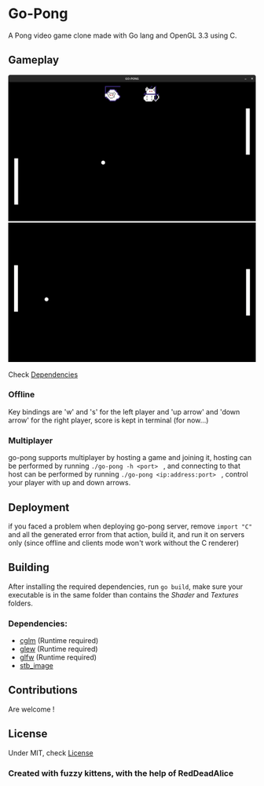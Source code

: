 # Go-Pong
A Pong video game clone made with Go lang and OpenGL 3.3 using C.
## Gameplay
![gameplay](snaps/snap-3.png)
![gameplay](snaps/snap-1.gif)


Check [Dependencies](#dependencies)
### Offline
Key bindings are 'w' and 's' for the left player and 'up arrow' and 'down arrow' for the right player, score is kept in terminal (for now...)
### Multiplayer
go-pong supports multiplayer by hosting a game and joining it, hosting can be performed by running ```./go-pong -h <port> ``` , and connecting to that host can be performed by running ```./go-pong <ip:address:port> ``` , control your player with up and down arrows.
## Deployment
if you faced a problem when deploying go-pong server, remove ```import "C"``` and all the generated error from that action, build it, and run it on servers only (since offline and clients mode won't work without the C renderer)
## Building
After installing the required dependencies, run ```go build```, make sure your executable is in the same folder than contains the *Shader* and *Textures* folders.
### Dependencies:
- [cglm](https://github.com/recp/cglm) (Runtime required)
- [glew](http://glew.sourceforge.net/) (Runtime required)
- [glfw](https://glfw.org/) (Runtime required)
- [stb_image](https://github.com/nothings/stb)
## Contributions
Are welcome !
## License
Under MIT, check [License](LICENSE)

### Created with fuzzy kittens, with the help of RedDeadAlice